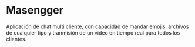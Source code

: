 # Masengger
 Aplicación de chat multi cliente, con capacidad de mandar emojis, archivos de cualquier tipo y tranmisión de un video en tiempo real para todos los clientes.
